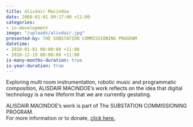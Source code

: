 ```yaml
---
title: Alisdair Macindoe
date: 2008-01-01 09:17:00 +11:00
categories:
- in-development
image: "/uploads/alisdair.jpg"
presented-by: THE SUBSTATION COMMISSIONING PROGRAM
datetime:
- 2018-01-01 00:00:00 +11:00
- 2018-12-19 00:00:00 +11:00
is-many-months-duration: true
is-year-duration: true
---
```


Exploring multi room instrumentation, robotic music and programmatic composition, ALISDAIR
MACINDOE’s work reflects on the idea that digital technology is a new lifeform that we are currently
gestating.

ALISDAIR MACINDOE’s work is part of The SUBSTATION COMMISSIONING PROGRAM. <br>
For more information or to donate, [click here.](https://thesubstation.org.au/donate/)
